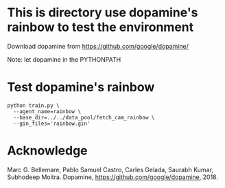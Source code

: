 
# This is directory use dopamine's rainbow to test the environment

Download dopamine from https://github.com/google/dopamine/

Note: let dopamine in the PYTHONPATH

# Test dopamine's rainbow

```
python train.py \
  --agent_name=rainbow \
  --base_dir=../../data_pool/fetch_cam_rainbow \
  --gin_files='rainbow.gin'
```

# Acknowledge

Marc G. Bellemare, Pablo Samuel Castro, Carles Gelada, Saurabh Kumar, Subhodeep Moitra. Dopamine, https://github.com/google/dopamine, 2018.